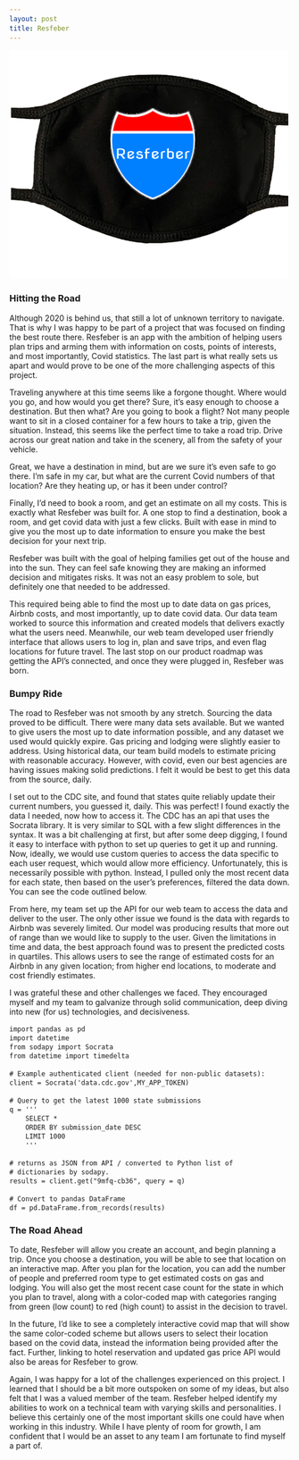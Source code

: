 ```yaml
---
layout: post
title: Resfeber
--- 
```

<img src="https://raw.githubusercontent.com/unburied/unburied.github.io/master/img/image.png">

### Hitting the Road

Although 2020 is behind us, that still a lot of unknown territory to navigate. That is why I was happy to be part of a project that was focused on finding the best route there. Resfeber is an app with the ambition of helping users plan trips and arming them with information on costs, points of interests, and most importantly, Covid statistics. The last part is what really sets us apart and would prove to be one of the more challenging aspects of this project.

Traveling anywhere at this time seems like a forgone thought. Where would you go, and how would you get there? Sure, it’s easy enough to choose a destination. But then what?  Are you going to book a flight? Not many people want to sit in a closed container for a few hours to take a trip, given the situation. Instead, this seems like the perfect time to take a road trip. Drive across our great nation and take in the scenery, all from the safety of your vehicle. 

Great, we have a destination in mind, but are we sure it’s even safe to go there. I’m safe in my car, but what are the current Covid numbers of that location? Are they heating up, or has it been under control?

Finally, I’d need to book a room, and get an estimate on all my costs. This is exactly what Resfeber was built for. A one stop to find a destination, book a room, and get covid data with just a few clicks. Built with ease in mind to give you the most up to date information to ensure you make the best decision for your next trip.

Resfeber was built with the goal of helping families get out of the house and into the sun. They can feel safe knowing they are making an informed decision and mitigates risks. It was not an easy problem to sole, but definitely one that needed to be addressed. 

This required being able to find the most up to date data on gas prices, Airbnb costs, and most importantly, up to date covid data. Our data team worked to source this information and created models that delivers exactly what the users need. Meanwhile, our web team developed user friendly interface that allows users to log in, plan and save trips, and even flag locations for future travel. The last stop on our product roadmap was getting the API’s connected, and once they were plugged in, Resfeber was born. 


### Bumpy Ride

The road to Resfeber was not smooth by any stretch. Sourcing the data proved to be difficult. There were many data sets available. But we wanted to give users the most up to date information possible, and any dataset we used would quickly expire. Gas pricing and lodging were slightly easier to address. Using historical data, our team build models to estimate pricing with reasonable accuracy. However, with covid, even our best agencies are having issues making solid predictions. I felt it would be best to get this data from the source, daily. 

I set out to the CDC site, and found that states quite reliably update their current numbers, you guessed it, daily. This was perfect! I found exactly the data I needed, now how to access it. The CDC has an api that uses the Socrata library. It is very similar to SQL with a few slight differences in the syntax. It was a bit challenging at first, but after some deep digging, I found it easy to interface with python to set up queries to get it up and running. Now, ideally, we would use custom queries to access the data specific to each user request, which would allow more efficiency. Unfortunately, this is necessarily possible with python. Instead, I pulled only the most recent data for each state, then based on the user’s preferences, filtered the data down.  You can see the code outlined below.

From here, my team set up the API for our web team to access the data and deliver to the user. The only other issue we found is the data with regards to Airbnb was severely limited.  Our model was producing results that more out of range than we would like to supply to the user. Given the limitations in time and data, the best approach found was to present the predicted costs in quartiles. This allows users to see the range of estimated costs for an Airbnb in any given location; from higher end locations, to moderate and cost friendly estimates. 

I was grateful these and other challenges we faced. They encouraged myself and my team to galvanize through solid communication, deep diving into new (for us) technologies, and decisiveness. 

```
import pandas as pd
import datetime
from sodapy import Socrata
from datetime import timedelta

# Example authenticated client (needed for non-public datasets):
client = Socrata('data.cdc.gov',MY_APP_TOKEN)

# Query to get the latest 1000 state submissions
q = '''
    SELECT * 
    ORDER BY submission_date DESC
    LIMIT 1000
    '''

# returns as JSON from API / converted to Python list of
# dictionaries by sodapy.
results = client.get("9mfq-cb36", query = q)

# Convert to pandas DataFrame
df = pd.DataFrame.from_records(results)
```

### The Road Ahead

To date, Resfeber will allow you create an account, and begin planning a trip. Once you choose a destination, you will be able to see that location on an interactive map. After you plan for the location, you can add the number of people and preferred room type to get estimated costs on gas and lodging. You will also get the most recent case count for the state in which you plan to travel, along with a color-coded map with categories ranging from green (low count) to red (high count) to assist in the decision to travel. 

In the future, I’d like to see a completely interactive covid map that will show the same color-coded scheme but allows users to select their location based on the covid data, instead the information being provided after the fact. Further, linking to hotel reservation and updated gas price API would also be areas for Resfeber to grow. 

Again, I was happy for a lot of the challenges experienced on this project. I learned that I should be a bit more outspoken on some of my ideas, but also felt that I was a valued member of the team. Resfeber helped identify my abilities to work on a technical team with varying skills and personalities. I believe this certainly one of the most important skills one could have when working in this industry. While I have plenty of room for growth, I am confident that I would be an asset to any team I am fortunate to find myself a part of. 

